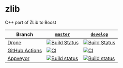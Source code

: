 # zlib
C++ port of ZLib to Boost

Branch          | [`master`](https://github.com/CPPAlliance/zlib/tree/master) | [`develop`](https://github.com/CPPAlliance/zlib/tree/develop) |
--------------- | ----------------------------------------------------------- | ------------------------------------------------------------- |
[Drone](https://drone.io/) | [![Build Status](https://drone.cpp.al/api/badges/CPPAlliance/zlib/status.svg?ref=refs/heads/master)](https://drone.cpp.al/CPPAlliance/zlib) | [![Build Status](https://drone.cpp.al/api/badges/CPPAlliance/zlib/status.svg?ref=refs/heads/develop)](https://drone.cpp.al/CPPAlliance/zlib)
[GitHub Actions](https://github.com/) | [![CI](https://github.com/CPPAlliance/zlib/actions/workflows/ci.yml/badge.svg?branch=master)](https://github.com/CPPAlliance/zlib/actions/workflows/ci.yml) | [![CI](https://github.com/CPPAlliance/zlib/actions/workflows/ci.yml/badge.svg?branch=develop)](https://github.com/CPPAlliance/zlib/actions/workflows/ci.yml)
[Appveyor](https://ci.appveyor.com/) | [![Build status](https://ci.appveyor.com/api/projects/status/aqc3n5qvieq8hqxa/branch/master?svg=true)](https://ci.appveyor.com/project/cppalliance/zlib/branch/master) | [![Build status](https://ci.appveyor.com/api/projects/status/aqc3n5qvieq8hqxa/branch/develop?svg=true)](https://ci.appveyor.com/project/cppalliance/zlib/branch/develop)
